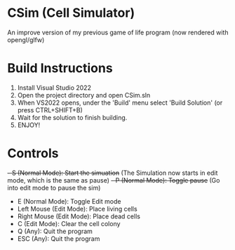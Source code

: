 # CSim (Cell Simulator)
An improve version of my previous game of life program (now rendered with opengl/glfw)

# Build Instructions

1. Install Visual Studio 2022
2. Open the project directory and open CSim.sln
3. When VS2022 opens, under the 'Build' menu select 'Build Solution' (or press CTRL+SHIFT+B)
4. Wait for the solution to finish building.
5. ENJOY!

# Controls
~~- S (Normal Mode): Start the simuation~~
  (The Simulation now starts in edit mode, which is the same as pause)
~~- P (Normal Mode): Toggle pause~~
(Go into edit mode to pause the sim)
- E (Normal Mode): Toggle Edit mode
- Left Mouse (Edit Mode): Place living cells
- Right Mouse (Edit Mode): Place dead cells
- C (Edit Mode): Clear the cell colony
- Q (Any): Quit the program
- ESC (Any): Quit the program 

